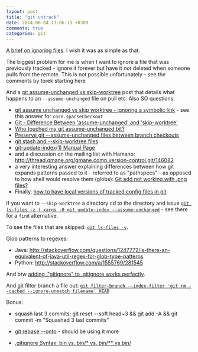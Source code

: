 ```yaml
---
layout: post
title: "git untrack"
date: 2014-08-04 17:06:13 +0300
comments: true
categories: git
---
```


[A brief on ignoring files][1]. I wish it was as simple as that.

The biggest problem for me is when I want to ignore a file that was previously tracked - ignore it forever but have it _not_ deleted when someone pulls from the remote. This is not possible unfortunately - see the comments by torek starting here

And a [git assume-unchanged vs skip-worktree][2] post that details what happens to an `--assume-unchanged` file on pull etc. Also SO questions:

- [git assume unchanged vs skip worktree - ignoring a symbolic link][3] - see this answer for `core.sparseCheckout`
- [Git - Difference Between 'assume-unchanged' and 'skip-worktree'][4]
- [Who touched my git assume-unchanged bit?][5]
- [Preserve git --assume-unchanged files between branch checkouts][6]
- [git stash and --skip-worktree files][7]
- [git-update-index(1) Manual Page][8]
- and a discussion on the mailing list with Hamano: http://thread.gmane.org/gmane.comp.version-control.git/146082
- a very interesting answer explaining differences between how git expands patterns passed to it - referred to as "pathspecs" - as opposed to how shell would resolve them (globs):  [Git add not working with .png files?][9]
- Finally, [how to have local versions of tracked config files in git][10]

If you want to `--skip-worktree` a directory cd to the directory and issue [`git ls-files -z | xargs -0 git update-index --assume-unchanged`][11] - see there for a `find` alternative.

To see the files that are skipped: [`git ls-files -v`][12].

Glob patterns to regexes:

- Java: http://stackoverflow.com/questions/1247772/is-there-an-equivalent-of-java-util-regex-for-glob-type-patterns
- Python: http://stackoverflow.com/a/1555769/281545

And btw [adding ."gitignore" to .gitignore works perfectly][13].

And git filter branch a file out: [`git filter-branch --index-filter 'git rm --cached --ignore-unmatch filename' HEAD`][14]


Bonus:
- squash last 3 commits: git reset --soft head~3 && git add -A && git commit -m "Squashed 3 last commits"
- [git rebase --onto][15] - should be using it more
- [.gitignore Syntax: bin vs. bin/* vs. bin/** vs bin/][16]


  [1]: https://help.github.com/articles/ignoring-files
  [2]: http://fallengamer.livejournal.com/93321.html
  [3]: http://stackoverflow.com/a/6139470/281545
  [4]: http://stackoverflow.com/questions/13630849/git-difference-between-assume-unchanged-and-skip-worktree
  [5]: http://stackoverflow.com/questions/7399153/who-touched-my-git-assume-unchanged-bit
  [6]: http://stackoverflow.com/questions/9815416/preserve-git-assume-unchanged-files-between-branch-checkouts/9816844#9816844
  [7]: https://groups.google.com/forum/#!topic/git-users/hxxmrVr_TbA
  [8]: https://www.kernel.org/pub/software/scm/git/docs/git-update-index.html
  [9]: http://stackoverflow.com/questions/2899875/git-add-not-working-with-png-files/2902126#2902126
  [10]: https://gist.github.com/canton7/1423106
  [11]: http://stackoverflow.com/a/12288918/281545
  [12]: http://stackoverflow.com/a/2363495/281545
  [13]: http://caiustheory.com/ignore-gitignore-in-git/
  [14]: http://stackoverflow.com/a/1274126/281545
  [15]: http://git-scm.com/book/en/Git-Branching-Rebasing
  [16]: http://stackoverflow.com/questions/8783093/gitignore-syntax-bin-vs-bin-vs-bin-vs-bin/20391855#20391855

